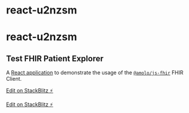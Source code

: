 # react-u2nzsm

# react-u2nzsm

## Test FHIR Patient Explorer

A [React application](https://react-u2nzsm.stackblitz.io) to demonstrate the usage of the [`@amolo/js-fhir`](https://github.com/brianraila/js-fhir) FHIR Client.

[Edit on StackBlitz ⚡️](https://stackblitz.com/edit/react-u2nzsm)


[Edit on StackBlitz ⚡️](https://stackblitz.com/edit/react-u2nzsm)
